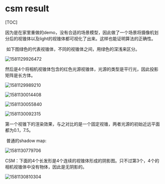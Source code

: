 # csm result

[TOC]

​	因为是在家里重做的demo，没有合适的场景模型，因此做了一个场景将摄像机划分后的视锥体以及light的视锥体都可视化了出来。这样也能证明算法的正确性。

​	如下图绿色的代表视锥体，不同的视锥体之间，用绿色的深浅来区分。

![1581129926472](E:\工作项目\csm\csm图集\1581129926472.png)





​	然后是4个将相机视锥体包含的红色光源视锥体，光源的类型是平行光，因此投影矩阵是长方体。



![1581129989210](E:\工作项目\csm\csm图集\1581129989210.png)



![1581130014408](E:\工作项目\csm\csm图集\1581130014408.png)

![1581130055840](E:\工作项目\csm\csm图集\1581130055840.png)

![1581130092315](E:\工作项目\csm\csm图集\1581130092315.png)





​	第一个视锥下的渲染效果，与之对比的是一个固定视锥，两者光源的初始近远平面都为0.1，7.5。

​	普通的shadow map:

![1581130779706](E:\工作项目\csm\csm图集\1581130779706.png)

CSM：下面的4个长发形是4个连续的视锥体形成的阴影图。只不过第3个，4个的相机视锥体中没有物体，因此是无阴影的。

![1581130810304](E:\工作项目\csm\csm图集\1581130810304.png)













































